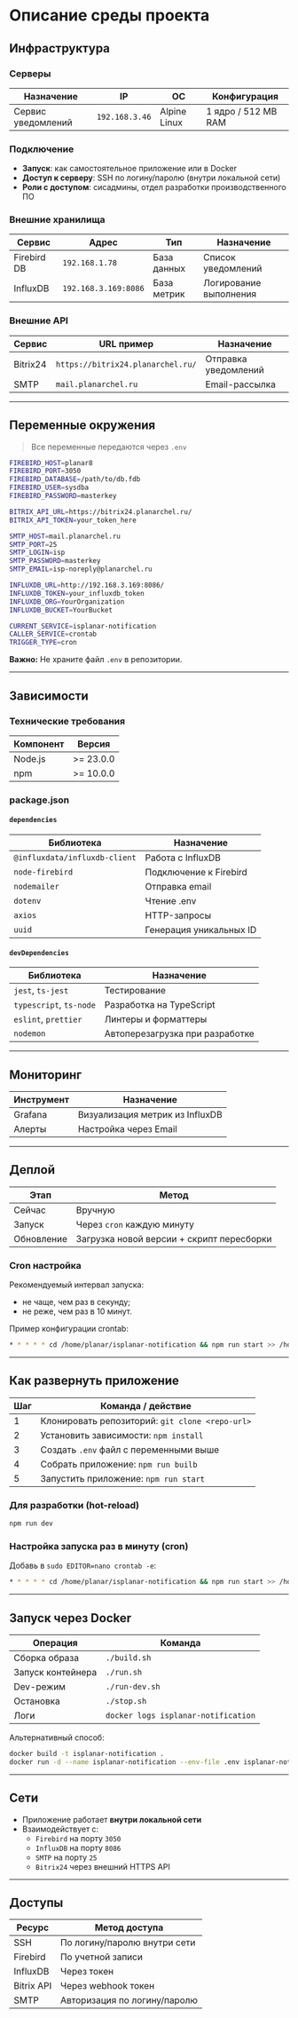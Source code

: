 # Описание среды проекта

## Инфраструктура

### Серверы

| Назначение        | IP              | ОС           | Конфигурация     |
|------------------|-----------------|--------------|------------------|
| Сервис уведомлений | `192.168.3.46` | Alpine Linux | 1 ядро / 512 MB RAM |

### Подключение

- **Запуск**: как самостоятельное приложение или в Docker
- **Доступ к серверу**: SSH по логину/паролю (внутри локальной сети)
- **Роли с доступом**: сисадмины, отдел разработки производственного ПО

### Внешние хранилища

| Сервис       | Адрес                | Тип          | Назначение             |
|-------------|----------------------|--------------|-------------------------|
| Firebird DB  | `192.168.1.78`       | База данных  | Список уведомлений      |
| InfluxDB     | `192.168.3.169:8086` | База метрик  | Логирование выполнения  |

### Внешние API

| Сервис       | URL пример                          | Назначение             |
|-------------|-------------------------------------|------------------------|
| Bitrix24     | `https://bitrix24.planarchel.ru/` | Отправка уведомлений   |
| SMTP         | `mail.planarchel.ru`               | Email-рассылка         |

---

## Переменные окружения

> Все переменные передаются через `.env`

```bash
FIREBIRD_HOST=planar8
FIREBIRD_PORT=3050
FIREBIRD_DATABASE=/path/to/db.fdb
FIREBIRD_USER=sysdba
FIREBIRD_PASSWORD=masterkey

BITRIX_API_URL=https://bitrix24.planarchel.ru/
BITRIX_API_TOKEN=your_token_here

SMTP_HOST=mail.planarchel.ru
SMTP_PORT=25
SMTP_LOGIN=isp
SMTP_PASSWORD=masterkey
SMTP_EMAIL=isp-noreply@planarchel.ru

INFLUXDB_URL=http://192.168.3.169:8086/
INFLUXDB_TOKEN=your_influxdb_token
INFLUXDB_ORG=YourOrganization
INFLUXDB_BUCKET=YourBucket

CURRENT_SERVICE=isplanar-notification
CALLER_SERVICE=crontab
TRIGGER_TYPE=cron
```

**Важно:** Не храните файл `.env` в репозитории.

---

## Зависимости

### Технические требования

| Компонент    | Версия         |
|-------------|----------------|
| Node.js     | >= 23.0.0      |
| npm         | >= 10.0.0      |

### package.json

#### `dependencies`
| Библиотека               | Назначение                         |
|--------------------------|------------------------------------|
| `@influxdata/influxdb-client` | Работа с InfluxDB                  |
| `node-firebird`          | Подключение к Firebird              |
| `nodemailer`             | Отправка email                     |
| `dotenv`                 | Чтение .env                        |
| `axios`                  | HTTP-запросы                       |
| `uuid`                   | Генерация уникальных ID            |

#### `devDependencies`
| Библиотека               | Назначение                         |
|--------------------------|------------------------------------|
| `jest`, `ts-jest`        | Тестирование                       |
| `typescript`, `ts-node`  | Разработка на TypeScript           |
| `eslint`, `prettier`     | Линтеры и форматтеры               |
| `nodemon`                | Автоперезагрузка при разработке    |

---

## Мониторинг

| Инструмент   | Назначение                     |
|-------------|--------------------------------|
| Grafana     | Визуализация метрик из InfluxDB |
| Алерты      | Настройка через Email          |

---

## Деплой

| Этап        | Метод                          |
|------------|--------------------------------|
| Сейчас     | Вручную                        |
| Запуск      | Через `cron` каждую минуту     |
| Обновление  | Загрузка новой версии + скрипт пересборки |

### Cron настройка
Рекомендуемый интервал запуска:

- не чаще, чем раз в секунду;
- не реже, чем раз в 10 минут.

Пример конфигурации crontab:

```bash
* * * * * cd /home/planar/isplanar-notification && npm run start >> /home/planar/isplanar-notification/logs/isplanar-notification.log 2>&1 &
```

---

## Как развернуть приложение

| Шаг | Команда / действие                              |
|-----|-------------------------------------------------|
| 1   | Клонировать репозиторий: `git clone <repo-url>` |
| 2   | Установить зависимости: `npm install`           |
| 3   | Создать `.env` файл с переменными выше          |
| 4   | Собрать приложение: `npm run builb`             |
| 5   | Запустить приложение: `npm run start`           |

### Для разработки (hot-reload)

```bash
npm run dev
```

### Настройка запуска раз в минуту (cron)

Добавь в `sudo EDITOR=nano crontab -e`:

```bash
* * * * * cd /home/planar/isplanar-notification && npm run start >> /home/planar/isplanar-notification/logs/isplanar-notification.log 2>&1 &
```

---

## Запуск через Docker

| Операция          | Команда                                       |
|-------------------|-----------------------------------------------|
| Сборка образа     | `./build.sh`                                  |
| Запуск контейнера | `./run.sh`                                    |
| Dev-режим         | `./run-dev.sh`                                |
| Остановка         | `./stop.sh`                                   |
| Логи              | `docker logs isplanar-notification`           |

Альтернативный способ:
```bash
docker build -t isplanar-notification .
docker run -d --name isplanar-notification --env-file .env isplanar-notification
```

---

## Сети

- Приложение работает **внутри локальной сети**
- Взаимодействует с:
  - `Firebird` на порту `3050`
  - `InfluxDB` на порту `8086`
  - `SMTP` на порту `25`
  - `Bitrix24` через внешний HTTPS API

---

## Доступы

| Ресурс       | Метод доступа                    |
|--------------|----------------------------------|
| SSH          | По логину/паролю внутри сети     |
| Firebird     | По учетной записи                |
| InfluxDB     | Через токен                      |
| Bitrix API   | Через webhook токен              |
| SMTP         | Авторизация по логину/паролю     |
